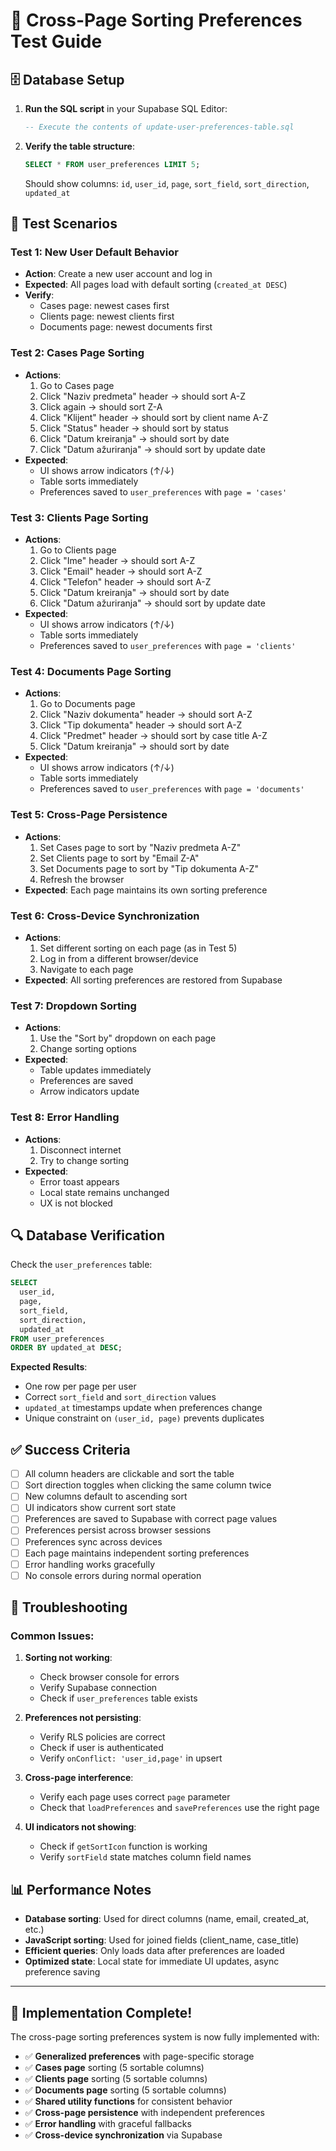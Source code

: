 # 🧪 Cross-Page Sorting Preferences Test Guide

## 🗄️ **Database Setup**

1. **Run the SQL script** in your Supabase SQL Editor:
   ```sql
   -- Execute the contents of update-user-preferences-table.sql
   ```

2. **Verify the table structure**:
   ```sql
   SELECT * FROM user_preferences LIMIT 5;
   ```
   Should show columns: `id`, `user_id`, `page`, `sort_field`, `sort_direction`, `updated_at`

## 🎯 **Test Scenarios**

### **Test 1: New User Default Behavior**
- **Action**: Create a new user account and log in
- **Expected**: All pages load with default sorting (`created_at DESC`)
- **Verify**: 
  - Cases page: newest cases first
  - Clients page: newest clients first  
  - Documents page: newest documents first

### **Test 2: Cases Page Sorting**
- **Actions**:
  1. Go to Cases page
  2. Click "Naziv predmeta" header → should sort A-Z
  3. Click again → should sort Z-A
  4. Click "Klijent" header → should sort by client name A-Z
  5. Click "Status" header → should sort by status
  6. Click "Datum kreiranja" → should sort by date
  7. Click "Datum ažuriranja" → should sort by update date
- **Expected**: 
  - UI shows arrow indicators (↑/↓)
  - Table sorts immediately
  - Preferences saved to `user_preferences` with `page = 'cases'`

### **Test 3: Clients Page Sorting**
- **Actions**:
  1. Go to Clients page
  2. Click "Ime" header → should sort A-Z
  3. Click "Email" header → should sort A-Z
  4. Click "Telefon" header → should sort A-Z
  5. Click "Datum kreiranja" → should sort by date
  6. Click "Datum ažuriranja" → should sort by update date
- **Expected**: 
  - UI shows arrow indicators (↑/↓)
  - Table sorts immediately
  - Preferences saved to `user_preferences` with `page = 'clients'`

### **Test 4: Documents Page Sorting**
- **Actions**:
  1. Go to Documents page
  2. Click "Naziv dokumenta" header → should sort A-Z
  3. Click "Tip dokumenta" header → should sort A-Z
  4. Click "Predmet" header → should sort by case title A-Z
  5. Click "Datum kreiranja" → should sort by date
- **Expected**: 
  - UI shows arrow indicators (↑/↓)
  - Table sorts immediately
  - Preferences saved to `user_preferences` with `page = 'documents'`

### **Test 5: Cross-Page Persistence**
- **Actions**:
  1. Set Cases page to sort by "Naziv predmeta A-Z"
  2. Set Clients page to sort by "Email Z-A"
  3. Set Documents page to sort by "Tip dokumenta A-Z"
  4. Refresh the browser
- **Expected**: Each page maintains its own sorting preference

### **Test 6: Cross-Device Synchronization**
- **Actions**:
  1. Set different sorting on each page (as in Test 5)
  2. Log in from a different browser/device
  3. Navigate to each page
- **Expected**: All sorting preferences are restored from Supabase

### **Test 7: Dropdown Sorting**
- **Actions**:
  1. Use the "Sort by" dropdown on each page
  2. Change sorting options
- **Expected**: 
  - Table updates immediately
  - Preferences are saved
  - Arrow indicators update

### **Test 8: Error Handling**
- **Actions**:
  1. Disconnect internet
  2. Try to change sorting
- **Expected**: 
  - Error toast appears
  - Local state remains unchanged
  - UX is not blocked

## 🔍 **Database Verification**

Check the `user_preferences` table:
```sql
SELECT 
  user_id,
  page,
  sort_field,
  sort_direction,
  updated_at
FROM user_preferences 
ORDER BY updated_at DESC;
```

**Expected Results**:
- One row per page per user
- Correct `sort_field` and `sort_direction` values
- `updated_at` timestamps update when preferences change
- Unique constraint on `(user_id, page)` prevents duplicates

## ✅ **Success Criteria**

- [ ] All column headers are clickable and sort the table
- [ ] Sort direction toggles when clicking the same column twice
- [ ] New columns default to ascending sort
- [ ] UI indicators show current sort state
- [ ] Preferences are saved to Supabase with correct page values
- [ ] Preferences persist across browser sessions
- [ ] Preferences sync across devices
- [ ] Each page maintains independent sorting preferences
- [ ] Error handling works gracefully
- [ ] No console errors during normal operation

## 🐛 **Troubleshooting**

### **Common Issues**:

1. **Sorting not working**:
   - Check browser console for errors
   - Verify Supabase connection
   - Check if `user_preferences` table exists

2. **Preferences not persisting**:
   - Verify RLS policies are correct
   - Check if user is authenticated
   - Verify `onConflict: 'user_id,page'` in upsert

3. **Cross-page interference**:
   - Verify each page uses correct `page` parameter
   - Check that `loadPreferences` and `savePreferences` use the right page

4. **UI indicators not showing**:
   - Check if `getSortIcon` function is working
   - Verify `sortField` state matches column field names

## 📊 **Performance Notes**

- **Database sorting**: Used for direct columns (name, email, created_at, etc.)
- **JavaScript sorting**: Used for joined fields (client_name, case_title)
- **Efficient queries**: Only loads data after preferences are loaded
- **Optimized state**: Local state for immediate UI updates, async preference saving

---

## 🎉 **Implementation Complete!**

The cross-page sorting preferences system is now fully implemented with:
- ✅ **Generalized preferences** with page-specific storage
- ✅ **Cases page** sorting (5 sortable columns)
- ✅ **Clients page** sorting (5 sortable columns)  
- ✅ **Documents page** sorting (5 sortable columns)
- ✅ **Shared utility functions** for consistent behavior
- ✅ **Cross-page persistence** with independent preferences
- ✅ **Error handling** with graceful fallbacks
- ✅ **Cross-device synchronization** via Supabase
